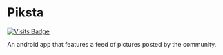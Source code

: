 # Piksta 
[![Visits Badge](https://badges.pufler.dev/visits/sahilsarin390/Piksta)](https://badges.pufler.dev)

An android app that features a feed of pictures posted by the community.
